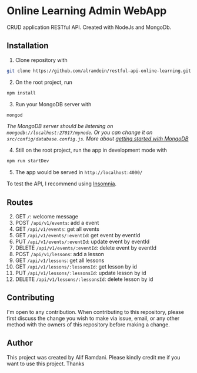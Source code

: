 # Online Learning Admin WebApp 

CRUD application RESTful API. Created with NodeJs and MongoDb.


## Installation

1. Clone repository with <br/>
```bash
git clone https://github.com/alramdein/restful-api-online-learning.git
```
2. On the root project, run 
```bash
npm install
```
3. Run your MongoDB server with 
```bash 
mongod
```

*The MongoDB server should be listening on `mongodb://localhost:27017/mynode`. Or you can change it on `src/config/database.config.js`. More about [getting started with MongoDB](https://www.freecodecamp.org/news/learn-mongodb-a4ce205e7739/)*

4. Still on the root project, run the app in development mode with 
```bash
npm run startDev
``` 
5. The app would be served in `http://localhost:4000/`

To test the API, I recommend using [Insomnia](https://insomnia.rest/download/).

## Routes
2. GET `/`: welcome message
3. POST `/api/v1/events`: add a event
4. GET `/api/v1/events`: get all events
5. GET `/api/v1/events/:eventId`: get event by eventId
6. PUT `/api/v1/events/:eventId`: update event by eventId
7. DELETE `/api/v1/events/:eventId`: delete event by eventId
8. POST `/api/v1/lessons`: add a lesson
9. GET `/api/v1/lessons`: get all lessons
10. GET `/api/v1/lessons/:lessonsId`: get lesson by id
11. PUT `/api/v1/lessons/:lessonsId`: update lesson by id
12. DELETE `/api/v1/lessons/:lessonsId`: delete lesson by id

## Contributing

I'm open to any contribution. When contributing to this repository, please first discuss the change you wish to make via issue, email, or any other method with the owners of this repository before making a change.

## Author

This project was created by Alif Ramdani. Please kindly credit me if you want to use this project. Thanks
